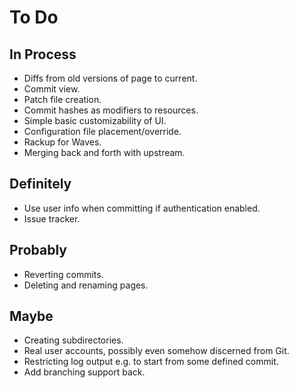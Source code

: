  To Do
=======

 In Process
------------

- Diffs from old versions of page to current.
- Commit view.
- Patch file creation.
- Commit hashes as modifiers to resources.
- Simple basic customizability of UI.
- Configuration file placement/override.
- Rackup for Waves.
- Merging back and forth with upstream.


 Definitely
------------

- Use user info when committing if authentication enabled.
- Issue tracker.


 Probably
----------

- Reverting commits.
- Deleting and renaming pages.


 Maybe
-------

- Creating subdirectories.
- Real user accounts, possibly even somehow discerned from Git.
- Restricting log output e.g. to start from some defined commit.
- Add branching support back.

